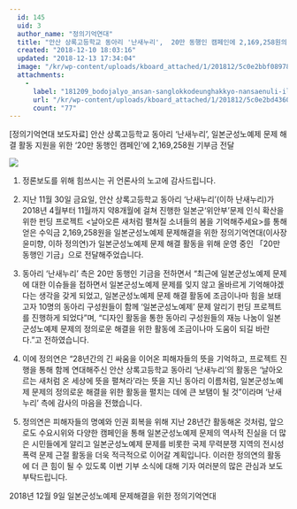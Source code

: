```yaml
---
  id: 145
  uid: 3
  author_name: "정의기억연대"
  title: "안산 상록고등학교 동아리 '난새누리',  20만 동행인 캠페인에 2,169,258원의 기부금 전달"
  created: "2018-12-10 18:03:16"
  updated: "2018-12-13 17:34:04"
  image: "/kr/wp-content/uploads/kboard_attached/1/201812/5c0e2bbf089789977100.jpg"
  attachments: 
    - 
      label: "181209_bodojalyo_ansan-sanglokkodeunghakkyo-nansaenuli-ilbonkunseongnoyeje-pihaeja-jiwoneul-wihan-20man-donghaengin-kaempein-ki"
      url: "/kr/wp-content/uploads/kboard_attached/1/201812/5c0e2bd4360ee4705204.pdf"
      count: "77"
---
```

\[정의기억연대 보도자료\]
안산 상록고등학교 동아리 ‘난새누리’, 일본군성노예제 문제 해결 활동 지원을 위한 ‘20만 동행인 캠페인’에 2,169,258원 기부금 전달

![](/kr/wp-content/uploads/kboard_attached/1/201812/5c0e2bbf089789977100.jpg)

1. 정론보도를 위해 힘쓰시는 귀 언론사의 노고에 감사드립니다.

2. 지난 11월 30일 금요일, 안산 상록고등학교 동아리 ‘난새누리’(이하 난새누리)가 2018년 4월부터 11월까지 약8개월에 걸쳐 진행한 일본군‘위안부’문제 인식 확산을 위한 펀딩 프로젝트 <날아오른 새처럼 펼쳐질 소녀들의 봄을 기억해주세요>를 통해 얻은 수익금 2,169,258원을 일본군성노예제 문제해결을 위한 정의기억연대(이사장 윤미향, 이하 정의연)가 일본군성노예제 문제 해결 활동을 위해 운영 중인 「20만 동행인 기금」으로 전달해주었습니다. 

3. 동아리 ‘난새누리’ 측은 20만 동행인 기금을 전하면서 “최근에 일본군성노예제 문제에 대한 이슈들을 접하면서 일본군성노예제 문제를 잊지 않고 올바르게 기억해야겠다는 생각을 갖게 되었고, 일본군성노예제 문제 해결 활동에 조금이나마 힘을 보태고자 10명의 동아리 구성원들이 함께 ‘일본군성노예제’ 문제 알리기 펀딩 프로젝트를 진행하게 되었다”며, “디자인 활동을 통한 동아리 구성원들의 재능 나눔이 일본군성노예제 문제의 정의로운 해결을 위한 활동에 조금이나마 도움이 되길 바란다.”고 전하였습니다. 

4. 이에 정의연은 “28년간의 긴 싸움을 이어온 피해자들의 뜻을 기억하고, 프로젝트 진행을 통해 함께 연대해주신 안산 상록고등학교 동아리 ‘난새누리’의 활동은 ‘날아오르는 새처럼 온 세상에 뜻을 펼쳐라’라는 뜻을 지닌 동아리 이름처럼, 일본군성노예제 문제의 정의로운 해결을 위한 활동을 펼치는 데에 큰 보탬이 될 것”이라며 ‘난새누리’ 측에 감사의 마음을 전했습니다.

5. 정의연은 피해자들의 명예와 인권 회복을 위해 지난 28년간 활동해온 것처럼, 앞으로도 수요시위와 다양한 캠페인을 통해 일본군성노예제 문제의 역사적 진실을 더 많은 시민들에게 알리고 일본군성노예제 문제를 비롯한 국제 무력분쟁 지역의 전시성폭력 문제 근절 활동을 더욱 적극적으로 이어갈 계획입니다. 이러한 정의연의 활동에 더 큰 힘이 될 수 있도록 이번 기부 소식에 대해 기자 여러분의 많은 관심과 보도 부탁드립니다. 

2018년 12월 9일 
일본군성노예제 문제해결을 위한 정의기억연대